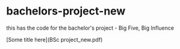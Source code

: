 # bachelors-project-new
this has the code for the bachelor's project - Big Five, Big Influence


[Some title here](BSc project_new.pdf)
